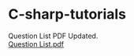 # C-sharp-tutorials
Question List PDF Updated. <br>
<a href = "https://github.com/damithadev/C-sharp-tutorials/blob/e74678d5a4477182b5d7a239d3b711d64c9f1524/Question%20List.pdf">Question List.pdf </a>

